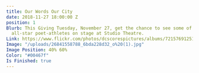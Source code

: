 ```yaml
---
title: Our Words Our City
date: 2018-11-27 18:00:00 Z
position: 1
Blurb: This Giving Tuesday, November 27, get the chance to see some of DC SCORES'
  all-star poet-athletes on stage at Studio Theatre.
Link: https://www.flickr.com/photos/dcscorespictures/albums/72157691251950122
Image: "/uploads/26841558788_6bda228d32_o%20(1).jpg"
Image Position: 40% 60%
Color: "#00467f"
Is Finished: true
---
```


